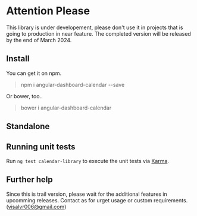 # Attention Please

This library is under developement, please don't use it in projects that is going to production in near feature. The completed version will be released by the end of March 2024.

## Install

You can get it on npm.
> npm i angular-dashboard-calendar --save

Or bower, too..
> bower i angular-dashboard-calendar

## Standalone

> <angular-dashboard-calendar></angular-dashboard-calendar>

## Running unit tests

Run `ng test calendar-library` to execute the unit tests via [Karma](https://karma-runner.github.io).

## Further help

Since this is trail version, please wait for the additional features in upcomming releases. Contact as for urget usage or custom requirements. (visalvr006@gmail.com)
